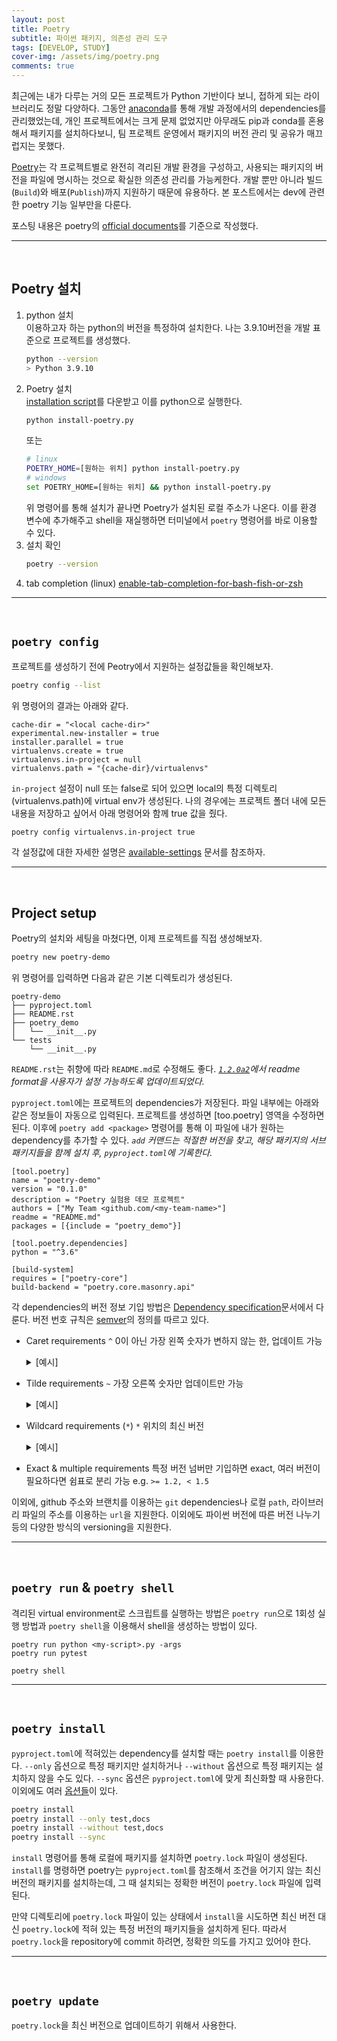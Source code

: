 ```yaml
---
layout: post
title: Poetry
subtitle: 파이썬 패키지, 의존성 관리 도구
tags: [DEVELOP, STUDY]
cover-img: /assets/img/poetry.png
comments: true
---
```


최근에는 내가 다루는 거의 모든 프로젝트가 Python 기반이다 보니, 접하게 되는 라이브러리도 정말 다양하다. 그동안 [anaconda](https://www.anaconda.com/)를 통해 개발 과정에서의 dependencies를 관리했었는데, 개인 프로젝트에서는 크게 문제 없었지만 아무래도 pip과 conda를 혼용해서 패키지를 설치하다보니, 팀 프로젝트 운영에서 패키지의 버전 관리 및 공유가 매끄럽지는 못했다.

[Poetry](https://python-poetry.org/)는 각 프로젝트별로 완전히 격리된 개발 환경을 구성하고, 사용되는 패키지의 버전을 파일에 명시하는 것으로 확실한 의존성 관리를 가능케한다. 개발 뿐만 아니라 빌드(`Build`)와 배포(`Publish`)까지 지원하기 때문에 유용하다. 본 포스트에서는 dev에 관련한 poetry 기능 일부만을 다룬다.

포스팅 내용은 poetry의 [official documents](https://python-poetry.org/docs)를 기준으로 작성했다.

---
<br/>

## Poetry 설치

1. python 설치  
   이용하고자 하는 python의 버전을 특정하여 설치한다. 나는 3.9.10버전을 개발 표준으로 프로젝트를 생성했다.  
   ```bash
   python --version
   > Python 3.9.10
   ```
2. Poetry 설치  
    [installation script](https://install.python-poetry.org/)를 다운받고 이를 python으로 실행한다.
    ```bash
    python install-poetry.py
    ```  
    또는  
    ```bash  
    # linux
    POETRY_HOME=[원하는 위치] python install-poetry.py
    # windows
    set POETRY_HOME=[원하는 위치] && python install-poetry.py
    ```
    위 명령어를 통해 설치가 끝나면 Poetry가 설치된 로컬 주소가 나온다. 이를 환경 변수에 추가해주고 shell을 재실행하면 터미널에서 `poetry` 명령어를 바로 이용할 수 있다.  
3. 설치 확인
    ```bash
    poetry --version
    ```
4. tab completion (linux)
    [enable-tab-completion-for-bash-fish-or-zsh](https://python-poetry.org/docs/master/#enable-tab-completion-for-bash-fish-or-zsh)

---
<br/>

## `poetry config`

프로젝트를 생성하기 전에 Peotry에서 지원하는 설정값들을 확인해보자.

```bash
poetry config --list
```

위 명령어의 결과는 아래와 같다.  

```  
cache-dir = "<local cache-dir>"
experimental.new-installer = true
installer.parallel = true
virtualenvs.create = true
virtualenvs.in-project = null
virtualenvs.path = "{cache-dir}/virtualenvs"
```

`in-project` 설정이 null 또는 false로 되어 있으면 local의 특정 디렉토리(virtualenvs.path)에 virtual env가 생성된다. 나의 경우에는 프로젝트 폴더 내에 모든 내용을 저장하고 싶어서 아래 명령어와 함께 true 값을 줬다.

```bash
poetry config virtualenvs.in-project true
```

각 설정값에 대한 자세한 설명은 [available-settings](https://python-poetry.org/docs/master/configuration/#available-settings) 문서를 참조하자. 

---
<br/>

## Project setup

Poetry의 설치와 세팅을 마쳤다면, 이제 프로젝트를 직접 생성해보자.

```bash
poetry new poetry-demo
```  

위 명령어를 입력하면 다음과 같은 기본 디렉토리가 생성된다.

```
poetry-demo
├── pyproject.toml
├── README.rst
├── poetry_demo
│   └── __init__.py
└── tests
    └── __init__.py
```

`README.rst`는 취향에 따라 `README.md`로 수정해도 좋다. _[`1.2.0a2`](https://github.com/python-poetry/poetry/commit/affabe04c8cdfaa63d7d87b36107fd1003048688)에서 readme format을 사용자가 설정 가능하도록 업데이트되었다._

`pyproject.toml`에는 프로젝트의 dependencies가 저장된다. 파일 내부에는 아래와 같은 정보들이 자동으로 입력된다. 프로젝트를 생성하면 [too.poetry] 영역을 수정하면 된다. 이후에 `poetry add <package>` 명령어를 통해 이 파일에 내가 원하는 dependency를 추가할 수 있다. _`add` 커맨드는 적절한 버전을 찾고, 해당 패키지의 서브 패키지들을 함께 설치 후, `pyproject.toml`에 기록한다._

```
[tool.poetry]
name = "poetry-demo"
version = "0.1.0"
description = "Poetry 실험용 데모 프로젝트"
authors = ["My Team <github.com/<my-team-name>"]
readme = "README.md"
packages = [{include = "poetry_demo"}]

[tool.poetry.dependencies]
python = "^3.6"

[build-system]
requires = ["poetry-core"]
build-backend = "poetry.core.masonry.api"
```

각 dependencies의 버전 정보 기입 방법은 [Dependency specification](https://python-poetry.org/docs/master/dependency-specification/)문서에서 다룬다. 버전 번호 규칙은 [semver](https://semver.org/lang/ko/)의 정의를 따르고 있다.

- Caret requirements `^`
  0이 아닌 가장 왼쪽 숫자가 변하지 않는 한, 업데이트 가능
  <details markdown="1">
    <summary>[예시]</summary>

    | REQUIREMENT | VERSIONS ALLOWED |
    | --- | --- |
    | ^1.2.3 | >=1.2.3 <2.0.0 |
    | ^1.2 | >=1.2.0 <2.0.0 |
    | ^1 | >=1.0.0 <2.0.0 |
    | ^0.2.3 | >=0.2.3 <0.3.0 |
    | ^0.0.3 | >=0.0.3 <0.0.4 |
    | ^0.0 | >=0.0.0 <0.1.0 |
    | ^0 | >=0.0.0 <1.0.0 | 

  </details>
- Tilde requirements `~`
  가장 오른쪽 숫자만 업데이트만 가능
  <details markdown="1">
    <summary>[예시]</summary>

    | REQUIREMENT | VERSIONS ALLOWED |
    | --- | --- |
    | ~1.2.3 | >=1.2.3 <1.3.0 |
    | ~1.2 | >=1.2.0 <1.3.0 |
    | ~1 | >=1.0.0 <2.0.0 |

  </details>
- Wildcard requirements (`*`)
  `*` 위치의 최신 버전
  <details markdown="1">
    <summary>[예시]</summary>

    | REQUIREMENT | VERSIONS ALLOWED |
    | --- | --- |
    | * | >=0.0.0 |
    | 1.* | >=1.0.0 <2.0.0 |
    | 1.2.* | >=1.2.0 <1.3.0 |

  </details>

- Exact & multiple requirements
  특정 버전 넘버만 기입하면 exact, 여러 버전이 필요하다면 쉼표로 분리 가능 e.g. `>= 1.2, < 1.5`

이외에, github 주소와 브랜치를 이용하는 `git` dependencies나 로컬 `path`, 라이브러리 파일의 주소를 이용하는 `url`을 지원한다. 이외에도 파이썬 버전에 따른 버전 나누기 등의 다양한 방식의 versioning을 지원한다.

---
<br/>

## `poetry run` & `poetry shell`

격리된 virtual environment로 스크립트를 실행하는 방법은 `poetry run`으로 1회성 실행 방법과 `poetry shell`을 이용해서 shell을 생성하는 방법이 있다. 

```
poetry run python <my-script>.py -args
poetry run pytest
```

```
poetry shell
```

---
<br/>

## `poetry install`

`pyproject.toml`에 적혀있는 dependency를 설치할 때는 `poetry install`를 이용한다. `--only` 옵션으로 특정 패키지만 설치하거나 `--without` 옵션으로 특정 패키지는 설치하지 않을 수도 있다. `--sync` 옵션은 `pyproject.toml`에 맞게 최신화할 때 사용한다. 이외에도 여러 [옵션들](https://python-poetry.org/docs/master/cli/#options-1)이 있다.

```bash
poetry install
poetry install --only test,docs
poetry install --without test,docs
poetry install --sync
```

`install` 명령어를 통해 로컬에 패키지를 설치하면 `poetry.lock` 파일이 생성된다. `install`를 명령하면 poetry는 `pyproject.toml`를 참조해서 조건을 어기지 않는 최신 버전의 패키지를 설치하는데, 그 때 설치되는 정확한 버전이 `poetry.lock` 파일에 입력된다.

만약 디렉토리에 `poetry.lock` 파일이 있는 상태에서 `install`을 시도하면 최신 버전 대신 `poetry.lock`에 적혀 있는 특정 버전의 패키지들을 설치하게 된다. 따라서 `poetry.lock`을 repository에 commit 하려면, 정확한 의도를 가지고 있어야 한다.

---
<br/>

## `poetry update`

`poetry.lock`을 최신 버전으로 업데이트하기 위해서 사용한다.

